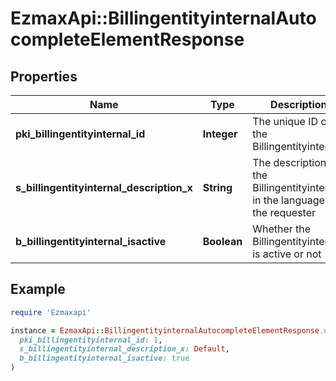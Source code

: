 # EzmaxApi::BillingentityinternalAutocompleteElementResponse

## Properties

| Name | Type | Description | Notes |
| ---- | ---- | ----------- | ----- |
| **pki_billingentityinternal_id** | **Integer** | The unique ID of the Billingentityinternal. |  |
| **s_billingentityinternal_description_x** | **String** | The description of the Billingentityinternal in the language of the requester |  |
| **b_billingentityinternal_isactive** | **Boolean** | Whether the Billingentityinternal is active or not |  |

## Example

```ruby
require 'Ezmaxapi'

instance = EzmaxApi::BillingentityinternalAutocompleteElementResponse.new(
  pki_billingentityinternal_id: 1,
  s_billingentityinternal_description_x: Default,
  b_billingentityinternal_isactive: true
)
```


